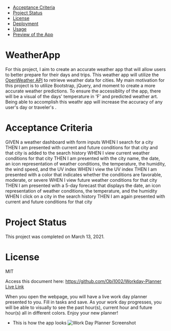 * [Acceptance Criteria](#acceptancecriteria)
* [Project Status](#projectstatus)
* [License](#license)
* [Deployment](#deployment)
* [Usage](#usage)
* [Preview of the App](#previewApp)

# WeatherApp
 
For this project, I aim to create an accurate weather app that will allow users to better prepare for their days and trips.  This weather app will utilize the [OpenWeather API](https://openweathermap.org/api) to retrieve weather data for cities. My main motivation for this project is to utilize Bootstrap, jQuery, and moment to create a more accurate weather predictions. To ensure the accessiblity of the app, there will be a visual of the days' temperature in 'F' and predicted weather art. Being able to accomplish this weathr app will increase the accuracy of any user's day or traveler's .    

# Acceptance Criteria
GIVEN a weather dashboard with form inputs
WHEN I search for a city
THEN I am presented with current and future conditions for that city and that city is added to the search history
WHEN I view current weather conditions for that city
THEN I am presented with the city name, the date, an icon representation of weather conditions, the temperature, the humidity, the wind speed, and the UV index
WHEN I view the UV index
THEN I am presented with a color that indicates whether the conditions are favorable, moderate, or severe
WHEN I view future weather conditions for that city
THEN I am presented with a 5-day forecast that displays the date, an icon representation of weather conditions, the temperature, and the humidity
WHEN I click on a city in the search history
THEN I am again presented with current and future conditions for that city

# Project Status
This project was completed on March 13, 2021. 

# License
MIT

<!-- # Deployment -->

Access this document here: https://github.com/Obi1002/Workday-Planner
[Live Link](https://obi1002.github.io/Workday-Planner/) 

<!-- # Usage -->
When you open the webpage, you will have a live work day planner presented to you.  Fill in tasks and save.  As your work day progresses, you will be able to visually to see the past hour(s), current hour and future hour(s) all in different colors. Enjoy your new planner!

<!-- # Preview of the App -->
* This is how the app looks
![Work Day Planner Screenshot](./Assets/WorkdayPlannerScreenshot.PNG)
